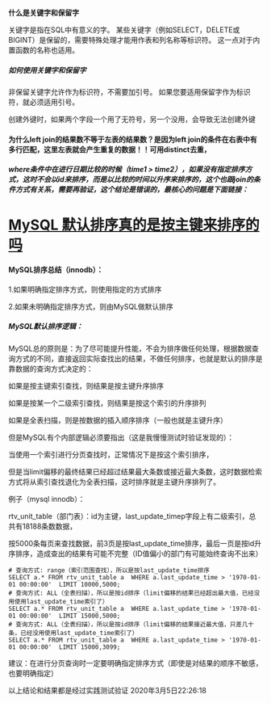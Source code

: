**什么是关键字和保留字**

关键字是指在SQL中有意义的字。 某些关键字（例如SELECT，DELETE或BIGINT）是保留的，需要特殊处理才能用作表和列名称等标识符。 这一点对于内置函数的名称也适用。

##### 如何使用关键字和保留字

非保留关键字允许作为标识符，不需要加引号。 如果您要适用保留字作为标识符，就必须适用引号。



创建外键时，如果两个字段一个用了无符号，另一个没用，会导致无法创建外键



#### 为什么left join的结果数不等于左表的结果数？是因为left join的条件在右表中有多行匹配，这里左表就会产生重复的数据！！可用distinct去重，



##### where条件中在进行日期比较的时候（time1 > time2），如果没有指定排序方式，这时不会以id来排序，而是以比较的时间以升序来排序的，这个也跟join的条件方式有关系，需要再验证，这个结论是错误的，最核心的问题是下面链接：

# [MySQL 默认排序真的是按主键来排序的吗](https://segmentfault.com/a/1190000016251056)

#### MySQL排序总结（innodb）：

1.如果明确指定排序方式，则使用指定的方式排序

2.如果未明确指定排序方式，则由MySQL做默认排序

##### MySQL默认排序逻辑：

MySQL总的原则是：为了尽可能提升性能，不会为排序做任何处理，根据数据查询方式的不同，直接返回实际查找出的结果，不做任何排序，也就是默认的排序是靠数据的查询方式决定的：

如果是按主键索引查找，则结果是按主键升序排序

如果是按某一个二级索引查找，则结果是按这个索引的升序排列

如果是全表扫描，则是按数据的插入顺序排序（一般也就是主键升序）



但是MySQL有个内部逻辑必须要指出（这是我慢慢测试时验证发现的）：

当使用一个索引进行分页查找时，正常情况下是按这个索引排序，

但是当limit偏移的最终结果已经超过结果最大条数或接近最大条数，这时数据检索方式将从索引查找退化为全表扫描，这时排序就是主键升序排列了。

例子（mysql innodb）：

rtv_unit_table（部门表）：id为主键，last_update_timep字段上有二级索引，总共有18188条数数据，

按5000条每页来查找数据，前3页是按last_update_time排序，最后一页是按id升序排序，造成查出的结果有可能不完整（ID值偏小的部门有可能始终查询不出来）

```mysql
# 查询方式: range（索引范围查找），所以是按last_update_time排序
SELECT a.* FROM rtv_unit_table a  WHERE a.last_update_time > '1970-01-01 00:00:00'  LIMIT 10000,5000;
# 查询方式: ALL（全表扫描），所以是按id排序（limit偏移的结果已经超出最大值，已经没用使用last_update_time索引了）
SELECT a.* FROM rtv_unit_table a  WHERE a.last_update_time > '1970-01-01 00:00:00'  LIMIT 15000,5000;
# 查询方式: ALL（全表扫描），所以是按id排序（limit偏移的结果接近最大值，只差几十条，已经没用使用last_update_time索引了）
SELECT a.* FROM rtv_unit_table a  WHERE a.last_update_time > '1970-01-01 00:00:00'  LIMIT 15000,3099;
```

建议：在进行分页查询时一定要明确指定排序方式（即使是对结果的顺序不敏感，也要明确指定）

以上结论和结果都是经过实践测试验证 2020年3月5日22:26:18



